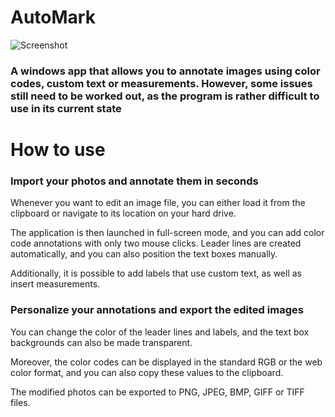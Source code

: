 # AutoMark
![Screenshot](https://i.imgur.com/0HvcUTJ.gif)
### A windows app that allows you to annotate images using color codes, custom text or measurements. However, some issues still need to be worked out, as the program is rather difficult to use in its current state
# How to use
### Import your photos and annotate them in seconds
Whenever you want to edit an image file, you can either load it from the clipboard or navigate to its location on your hard drive.

The application is then launched in full-screen mode, and you can add color code annotations with only two mouse clicks. Leader lines are created automatically, and you can also position the text boxes manually.

Additionally, it is possible to add labels that use custom text, as well as insert measurements.

### Personalize your annotations and export the edited images
You can change the color of the leader lines and labels, and the text box backgrounds can also be made transparent.

Moreover, the color codes can be displayed in the standard RGB or the web color format, and you can also copy these values to the clipboard.

The modified photos can be exported to PNG, JPEG, BMP, GIFF or TIFF files.
